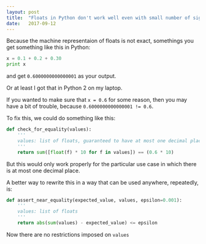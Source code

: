 ```yaml
---
layout: post
title:  "Floats in Python don't work well even with small number of significant digits"
date:   2017-09-12
---
```


Because the machine representaion of floats is not exact,
somethings you get something like this in Python:
```python
x = 0.1 + 0.2 + 0.30
print x
```
and get `0.6000000000000001` as your output.

Or at least I got that in Python 2 on my laptop.

If you wanted to make sure that `x = 0.6` for some reason, then you may have a bit of trouble,
because `0.6000000000000001 != 0.6`.

To fix this, we could do something like this:

```python
def check_for_equality(values):
	'''
	values: list of floats, guaranteed to have at most one decimal place
	'''
	return sum([float(f) * 10 for f in values]) == (0.6 * 10)
```

But this would only work properly for the particular use case in which 
there is at most one decimal place.

A better way to rewrite this in a way that can be used anywhere, repeatedly, is:
```python
def assert_near_equality(expected_value, values, epsilon=0.001):
	'''
	values: list of floats
	'''
	return abs(sum(values) - expected_value) <= epsilon
```

Now there are no restrictions imposed on `values`









